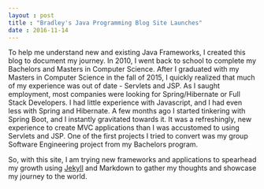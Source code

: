 ```yaml
---
layout : post
title : "Bradley's Java Programming Blog Site Launches"
date : 2016-11-14
---
```


To help me understand new and existing Java Frameworks, I created this blog to document my journey.  In 2010, I went back to school to complete my Bachelors and Masters in Computer Science.  After I graduated with my Masters in Computer Science in the fall of 2015, I quickly realized that much of my experience was out of date - Servlets and JSP.  As I saught employment, most companies were looking for Spring/Hibernate or Full Stack Developers.  I had little experience with Javascript, and I had even less with Spring and Hibernate.
A few months ago I started tinkering with Spring Boot, and I instantly gravitated towards it.  It was a refreshingly, new experience to create MVC applications than I was accustomed to using Servlets and JSP.  One of the first projects I tried to convert was my group Software Engineering project from my Bachelors program.  

So, with this site, I am trying new frameworks and applications to spearhead my growth using [Jekyll](http://jekyllrb.com) and Markdown to gather my thoughts and showcase my journey to the world.

